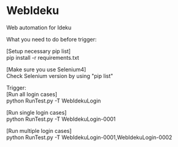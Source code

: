 # WebIdeku
Web automation for Ideku

What you need to do before trigger:  

[Setup necessary pip list]  
  pip install -r requirements.txt  

[Make sure you use Selenium4]  
  Check Selenium version by using "pip list"  

Trigger:  
[Run all login cases]  
  python RunTest.py -T WebIdekuLogin  
  
[Run single login cases]  
  python RunTest.py -T WebIdekuLogin-0001  
  
[Run multiple login cases]  
  python RunTest.py -T WebIdekuLogin-0001,WebIdekuLogin-0002  
